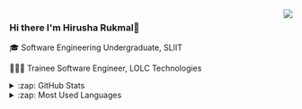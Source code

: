 <img align='right' src="https://github-readme-stats.vercel.app/api?username=HirushaRukmal&show_icons=true&count_private=true&theme=react&hide_border=true&bg_color=0D1117">

### Hi there I'm Hirusha Rukmal👋

🎓 Software Engineering Undergraduate, SLIIT

👨🏻‍💻 Trainee Software Engineer, LOLC Technologies

<details>
  <summary>:zap: GitHub Stats</summary>

  <img align="left" alt="Anna's GitHub Stats" src="https://github-readme-stats.vercel.app/api?username=HirushaRukmal&show_icons=true&count_private=true&theme=react&hide_border=true&bg_color=0D1117" />

</details>

<details>
  <summary>:zap: Most Used Languages</summary>

<img align="left" alt="Anna's GitHub Top Languages" src="https://github-readme-stats.vercel.app/api/top-langs/?username=HirushaRukmal&hide_border=true" />

</details>
